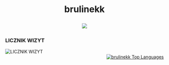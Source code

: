 <h1 align="center">brulinekk
<p align="center">
  <img src="https://readme-typing-svg.herokuapp.com/?center=true&vCenter=true&color=da3287&width=500&lines=+discord.gg/fivepvppl" />
</p></h1>

<div align="left">
  <h3>LICZNIK WIZYT</h3>
  <img src="https://profile-counter.glitch.me/brulinekk/count.svg" alt="LICZNIK WIZYT" />
</div>
<div align="right">
  <a href="https://github.com/brulinekk/github-readme-stats">
    <img alt="brulinekk Top Languages" src="https://github-readme-stats.vercel.app/api/top-langs/?username=brulinekk&langs_count=8&count_private=true&theme=midnightpurple&bg_color=0D1117" />
  </a>
</div>
